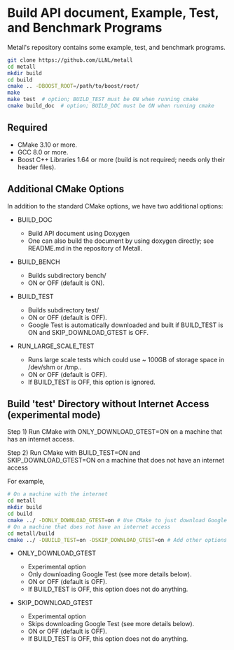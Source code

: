 # Build API document, Example, Test, and Benchmark Programs
Metall's repository contains some example, test, and benchmark programs.

```bash
git clone https://github.com/LLNL/metall
cd metall
mkdir build
cd build
cmake .. -DBOOST_ROOT=/path/to/boost/root/
make
make test  # option; BUILD_TEST must be ON when running cmake
cmake build_doc  # option; BUILD_DOC must be ON when running cmake
```

## Required

 - CMake 3.10 or more.
 - GCC 8.0 or more.
 - Boost C++ Libraries 1.64 or more (build is not required; needs only their header files).


## Additional CMake Options

In addition to the standard CMake options, we have two additional options:

* BUILD_DOC
  * Build API document using Doxygen
  * One can also build the document by using doxygen directly; see README.md in the repository of Metall.

* BUILD_BENCH
    * Builds subdirectory bench/
    * ON or OFF (default is ON).
    
* BUILD_TEST
    * Builds subdirectory test/
    * ON or OFF (default is OFF).
    * Google Test is automatically downloaded and built if BUILD_TEST is ON and SKIP_DOWNLOAD_GTEST is OFF.

* RUN_LARGE_SCALE_TEST
    * Runs large scale tests which could use ~ 100GB of storage space in /dev/shm or /tmp..
    * ON or OFF (default is OFF).
    * If BUILD_TEST is OFF, this option is ignored.


## Build 'test' Directory without Internet Access (experimental mode)

Step 1) Run CMake with ONLY_DOWNLOAD_GTEST=ON on a machine that has an internet access.

Step 2) Run CMake with BUILD_TEST=ON and SKIP_DOWNLOAD_GTEST=ON on a machine that does not have an internet access


For example,
```bash
# On a machine with the internet
cd metall
mkdir build
cd build
cmake ../ -DONLY_DOWNLOAD_GTEST=on # Use CMake to just download Google Test
# On a machine that does not have an internet access
cd metall/build
cmake ../ -DBUILD_TEST=on -DSKIP_DOWNLOAD_GTEST=on # Add other options you want to use
```

* ONLY_DOWNLOAD_GTEST
    * Experimental option
    * Only downloading Google Test (see more details below).
    * ON or OFF (default is OFF).
    * If BUILD_TEST is OFF, this option does not do anything.

* SKIP_DOWNLOAD_GTEST
    * Experimental option
    * Skips downloading Google Test (see more details below).
    * ON or OFF (default is OFF).
    * If BUILD_TEST is OFF, this option does not do anything.
